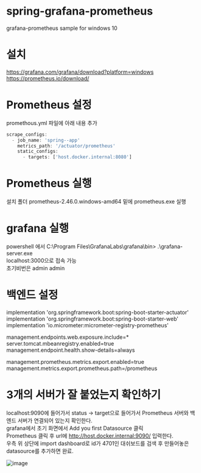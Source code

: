 # spring-grafana-prometheus

grafana-prometheus sample for windows 10     

# 설치

https://grafana.com/grafana/download?platform=windows
https://prometheus.io/download/

# Prometheus 설정

promethous.yml 파일에 아래 내용 추가   
```javascript
scrape_configs:
  - job_name: 'spring--app'
    metrics_path: '/actuator/prometheus'
    static_configs:
      - targets: ['host.docker.internal:8080']
```
# Prometheus 실행

설치 폴더 prometheus-2.46.0.windows-amd64 밑에 prometheus.exe 실행   

# grafana 실행

powershell 에서 C:\Program Files\GrafanaLabs\grafana\bin> .\grafana-server.exe   
localhost:3000으로 접속 가능   
초기비번은 admin admin   

# 백엔드 설정

implementation 'org.springframework.boot:spring-boot-starter-actuator'
implementation 'org.springframework.boot:spring-boot-starter-web'
implementation 'io.micrometer:micrometer-registry-prometheus'


management.endpoints.web.exposure.include=*
server.tomcat.mbeanregistry.enabled=true
management.endpoint.health.show-details=always

management.prometheus.metrics.export.enabled=true
management.metrics.export.prometheus.path=/prometheus

# 3개의 서버가 잘 붙었는지 확인하기 

localhost:9090에 들어가서 status -> target으로 들어가서 Prometheus 서버와 백엔드 서버가 연결되어 있는지 확인한다.   
grafana에서 초기 화면에서 Add you first Datasource 클릭   
Prometheus 클릭 후 url에 http://host.docker.internal:9090/ 입력한다.   
우측 위 상단에 import dashboard로 id가 4701인 대쉬보드를 검색 후 만들어놓은 datasource를 추가하면 완료.

![image](https://github.com/stir084/spring-grafana-prometheus/assets/47946124/c774b66d-184c-4ee6-8ec8-cdaad917b1c6)

